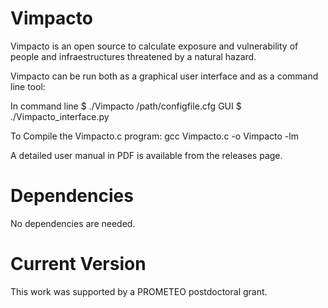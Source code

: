 # Vimpacto

Vimpacto is an open source to calculate exposure and vulnerability of people and infraestructures threatened by a natural hazard.

Vimpacto can be run both as a graphical user interface and as a command line tool:

In command line $ ./Vimpacto /path/configfile.cfg GUI $ ./Vimpacto_interface.py

To Compile the Vimpacto.c program: gcc Vimpacto.c -o Vimpacto -lm

A detailed user manual in PDF is available from the releases page.

# Dependencies

No dependencies are needed.

# Current Version

This work was supported by a PROMETEO postdoctoral grant.
